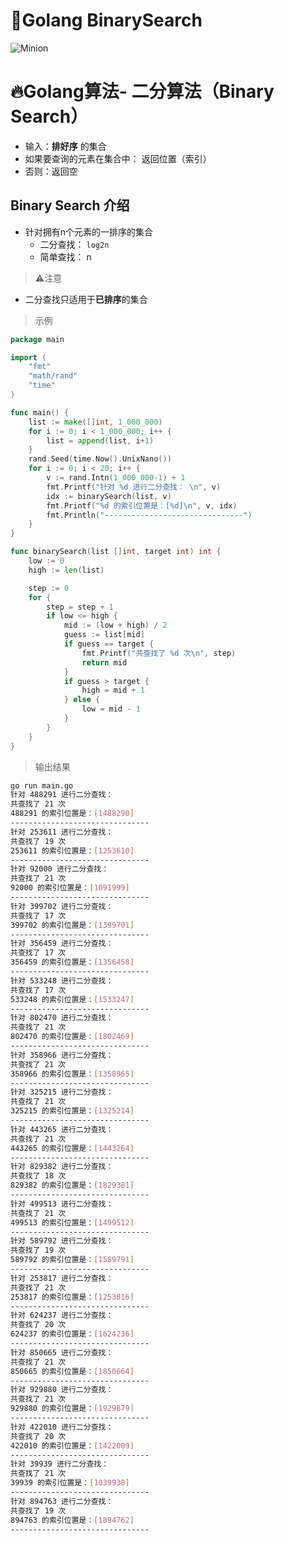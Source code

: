 # 🚀Golang BinarySearch

![Minion](https://plus.unsplash.com/premium_photo-1668461477148-3624cd4f7b71?ixlib=rb-4.0.3&ixid=M3wxMjA3fDB8MHxwaG90by1wYWdlfHx8fGVufDB8fHx8fA%3D%3D&auto=format&fit=crop&w=1642&q=80)
# 🔥Golang算法- 二分算法（Binary Search）
* 输入：**排好序** 的集合
* 如果要查询的元素在集合中： 返回位置（索引）
* 否则：返回空
<!--more-->

## Binary Search 介绍
* 针对拥有n个元素的一排序的集合
    * 二分查找： ``log2n``
    * 简单查找： n
    
> ⚠️注意
* 二分查找只适用于**已排序**的集合

> 示例

```go
package main

import (
	"fmt"
	"math/rand"
	"time"
)

func main() {
	list := make([]int, 1_000_000)
	for i := 0; i < 1_000_000; i++ {
		list = append(list, i+1)
	}
	rand.Seed(time.Now().UnixNano())
	for i := 0; i < 20; i++ {
		v := rand.Intn(1_000_000-1) + 1
		fmt.Printf("针对 %d 进行二分查找： \n", v)
		idx := binarySearch(list, v)
		fmt.Printf("%d 的索引位置是：[%d]\n", v, idx)
		fmt.Println("-------------------------------")
	}
}

func binarySearch(list []int, target int) int {
	low := 0
	high := len(list)

	step := 0
	for {
		step = step + 1
		if low <= high {
			mid := (low + high) / 2
			guess := list[mid]
			if guess == target {
				fmt.Printf("共查找了 %d 次\n", step)
				return mid
			}
			if guess > target {
				high = mid + 1
			} else {
				low = mid - 1
			}
		}
	}
}

```

> 输出结果
```bash
go run main.go
针对 488291 进行二分查找： 
共查找了 21 次
488291 的索引位置是：[1488290]
-------------------------------
针对 253611 进行二分查找： 
共查找了 19 次
253611 的索引位置是：[1253610]
-------------------------------
针对 92000 进行二分查找： 
共查找了 21 次
92000 的索引位置是：[1091999]
-------------------------------
针对 399702 进行二分查找： 
共查找了 17 次
399702 的索引位置是：[1399701]
-------------------------------
针对 356459 进行二分查找： 
共查找了 17 次
356459 的索引位置是：[1356458]
-------------------------------
针对 533248 进行二分查找： 
共查找了 17 次
533248 的索引位置是：[1533247]
-------------------------------
针对 802470 进行二分查找： 
共查找了 21 次
802470 的索引位置是：[1802469]
-------------------------------
针对 358966 进行二分查找： 
共查找了 21 次
358966 的索引位置是：[1358965]
-------------------------------
针对 325215 进行二分查找： 
共查找了 21 次
325215 的索引位置是：[1325214]
-------------------------------
针对 443265 进行二分查找： 
共查找了 21 次
443265 的索引位置是：[1443264]
-------------------------------
针对 829382 进行二分查找： 
共查找了 18 次
829382 的索引位置是：[1829381]
-------------------------------
针对 499513 进行二分查找： 
共查找了 21 次
499513 的索引位置是：[1499512]
-------------------------------
针对 589792 进行二分查找： 
共查找了 19 次
589792 的索引位置是：[1589791]
-------------------------------
针对 253817 进行二分查找： 
共查找了 21 次
253817 的索引位置是：[1253816]
-------------------------------
针对 624237 进行二分查找： 
共查找了 20 次
624237 的索引位置是：[1624236]
-------------------------------
针对 850665 进行二分查找： 
共查找了 21 次
850665 的索引位置是：[1850664]
-------------------------------
针对 929880 进行二分查找： 
共查找了 21 次
929880 的索引位置是：[1929879]
-------------------------------
针对 422010 进行二分查找： 
共查找了 20 次
422010 的索引位置是：[1422009]
-------------------------------
针对 39939 进行二分查找： 
共查找了 21 次
39939 的索引位置是：[1039938]
-------------------------------
针对 894763 进行二分查找： 
共查找了 19 次
894763 的索引位置是：[1894762]
-------------------------------
```
